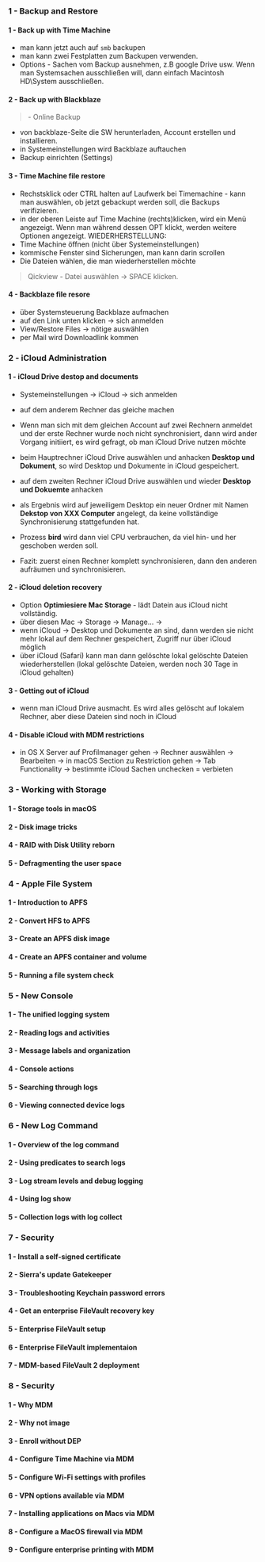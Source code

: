 ### 1 - Backup and Restore
#### 1 - Back up with Time Machine
* man kann jetzt auch auf `smb` backupen
* man kann zwei Festplatten zum Backupen verwenden.
* Options - Sachen vom Backup ausnehmen, z.B google Drive usw. Wenn man Systemsachen ausschließen will, dann einfach Macintosh HD\System ausschließen. 

#### 2 - Back up with Blackblaze
> \- Online Backup
* von backblaze-Seite die SW herunterladen, Account erstellen und installieren.
* in Systemeinstellungen wird Backblaze auftauchen
* Backup einrichten (Settings)
#### 3 - Time Machine file restore
* Rechstsklick oder CTRL halten auf Laufwerk bei Timemachine - kann man auswählen, ob jetzt gebackupt werden soll, die Backups verifizieren.
* in der oberen Leiste auf Time Machine (rechts)klicken, wird ein Menü angezeigt. Wenn man während dessen OPT klickt, werden weitere Optionen angezeigt.
WIEDERHERSTELLUNG:
* Time Machine öffnen (nicht über Systemeinstellungen)
* kommische Fenster sind Sicherungen, man kann darin scrollen
* Die Dateien wählen, die man wiederherstellen möchte

> Qickview - Datei auswählen -> SPACE klicken.

#### 4 - Backblaze file resore
* über Systemsteuerung Backblaze aufmachen
* auf den Link unten klicken -> sich anmelden
* View/Restore Files -> nötige auswählen
* per Mail wird Downloadlink kommen


### 2 - iCloud Administration
#### 1 - iCloud Drive destop and documents
* Systemeinstellungen -> iCloud -> sich anmelden
* auf dem anderem Rechner das gleiche machen
* Wenn man sich mit dem gleichen Account auf zwei Rechnern anmeldet und der erste Rechner wurde noch nicht synchronisiert, dann wird ander Vorgang initiiert, es wird gefragt, ob man iCloud Drive nutzen möchte
* beim Hauptrechner iCloud Drive auswählen und anhacken **Desktop und Dokument**, so wird Desktop und Dokumente in iCloud gespeichert.
* auf dem zweiten Rechner iCloud Drive auswählen und wieder **Desktop und Dokuemte** anhacken
* als Ergebnis wird auf jeweiligem Desktop ein neuer Ordner mit Namen **Dekstop von XXX Computer** angelegt, da keine vollständige Synchronisierung stattgefunden hat.
* Prozess **bird** wird dann viel CPU verbrauchen, da viel hin- und her geschoben werden soll. 

* Fazit: zuerst einen Rechner komplett synchronisieren, dann den anderen aufräumen und synchronisieren.
#### 2 - iCloud deletion recovery
* Option **Optimiesiere Mac Storage** - lädt Datein aus iCloud nicht vollständig.
* über diesen Mac -> Storage -> Manage... -> 
* wenn iCloud -> Desktop und Dokumente an sind, dann werden sie nicht mehr lokal auf dem Rechner gespeichert, Zugriff nur über iCloud möglich
* über iCloud (Safari) kann man dann gelöschte lokal gelöschte Dateien wiederherstellen (lokal gelöschte Dateien, werden noch 30 Tage in iCloud gehalten)
#### 3 - Getting out of iCloud
* wenn man iCloud Drive ausmacht. Es wird alles gelöscht auf lokalem Rechner, aber diese Dateien sind noch in iCloud
#### 4 - Disable iCloud with MDM restrictions
* in OS X Server auf Profilmanager gehen -> Rechner auswählen -> Bearbeiten -> in macOS Section zu Restriction gehen -> Tab Functionality -> bestimmte iCloud Sachen unchecken = verbieten

### 3 - Working with Storage
#### 1 - Storage tools in macOS
#### 2 - Disk image tricks
#### 4 - RAID with Disk Utility reborn
#### 5 - Defragmenting the user space

### 4 - Apple File System
#### 1 - Introduction to APFS
#### 2 - Convert HFS to APFS
#### 3 - Create an APFS disk image
#### 4 - Create an APFS container and volume
#### 5 - Running a file system check

### 5 - New Console
#### 1 - The unified logging system
#### 2 - Reading logs and activities
#### 3 - Message labels and organization
#### 4 - Console actions
#### 5 - Searching through logs
#### 6 - Viewing connected device logs

### 6 - New Log Command
#### 1 - Overview of the log command
#### 2 - Using predicates to search logs
#### 3 - Log stream levels and debug logging
#### 4 - Using log show
#### 5 - Collection logs with log collect

### 7 - Security
#### 1 - Install a self-signed certificate
#### 2 - Sierra's update Gatekeeper
#### 3 - Troubleshooting Keychain password errors
#### 4 - Get an enterprise FileVault recovery key
#### 5 - Enterprise FileVault setup
#### 6 - Enterprise FileVault implementaion
#### 7 - MDM-based FileVault 2 deployment

### 8 - Security
#### 1 - Why MDM
#### 2 - Why not image
#### 3 - Enroll without DEP
#### 4 - Configure Time Machine via MDM
#### 5 - Configure Wi-Fi settings with profiles
#### 6 - VPN options available via MDM
#### 7 - Installing applications on Macs via MDM
#### 8 - Configure a MacOS firewall via MDM
#### 9 - Configure enterprise printing with MDM